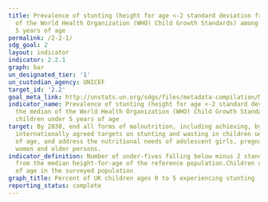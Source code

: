 ```yaml
---
title: Prevalence of stunting (height for age <-2 standard deviation from the median
  of the World Health Organization (WHO) Child Growth Standards) among children under
  5 years of age
permalink: /2-2-1/
sdg_goal: 2
layout: indicator
indicator: 2.2.1
graph: bar
un_designated_tier: '1'
un_custodian_agency: UNICEF
target_id: '2.2'
goal_meta_link: http://unstats.un.org/sdgs/files/metadata-compilation/Metadata-Goal-2.pdf
indicator_name: Prevalence of stunting (height for age <-2 standard deviation from
  the median of the World Health Organization (WHO) Child Growth Standards) among
  children under 5 years of age
target: By 2030, end all forms of malnutrition, including achieving, by 2025, the
  internationally agreed targets on stunting and wasting in children under 5 years
  of age, and address the nutritional needs of adolescent girls, pregnant and lactating
  women and older persons.
indicator_definition: Number of under-fives falling below minus 2 standard deviations
  from the median height-for-age of the reference population.Children under 5 years
  of age in the surveyed population
graph_title: Percent of UK children ages 0 to 5 experiencing stunting
reporting_status: complete
---
```


